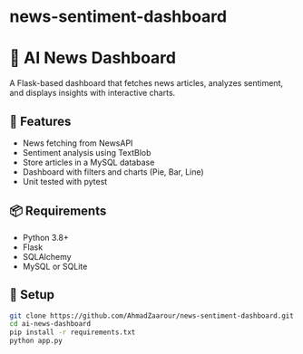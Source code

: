 # news-sentiment-dashboard

# 📰 AI News Dashboard

A Flask-based dashboard that fetches news articles, analyzes sentiment, and displays insights with interactive charts.

## 🚀 Features
- News fetching from NewsAPI
- Sentiment analysis using TextBlob
- Store articles in a MySQL database
- Dashboard with filters and charts (Pie, Bar, Line)
- Unit tested with pytest

## 📦 Requirements
- Python 3.8+
- Flask
- SQLAlchemy
- MySQL or SQLite

## 🔧 Setup

```bash
git clone https://github.com/AhmadZaarour/news-sentiment-dashboard.git
cd ai-news-dashboard
pip install -r requirements.txt
python app.py
